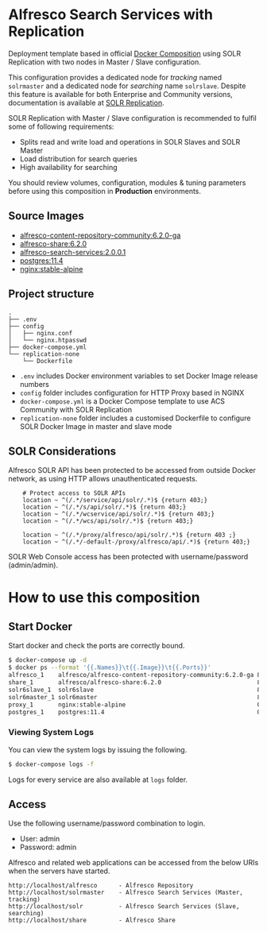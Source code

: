 # Alfresco Search Services with Replication

Deployment template based in official [Docker Composition](https://github.com/Alfresco/acs-community-deployment/tree/master/docker-compose) using SOLR Replication with two nodes in Master / Slave configuration.

This configuration provides a dedicated node for *tracking* named `solrmaster` and a dedicated node for *searching* name `solrslave`. Despite this feature is available for both Enterprise and Community versions, documentation is available at [SOLR Replication](https://docs.alfresco.com/search-enterprise/concepts/solr-replication.html).

SOLR Replication with Master / Slave configuration is recommended to fulfil some of following requirements:

* Splits read and write load and operations in SOLR Slaves and SOLR Master
* Load distribution for search queries
* High availability for searching

You should review volumes, configuration, modules & tuning parameters before using this composition in **Production** environments.

## Source Images

* [alfresco-content-repository-community:6.2.0-ga](https://hub.docker.com/r/alfresco/alfresco-content-repository-community)
* [alfresco-share:6.2.0](https://hub.docker.com/r/alfresco/alfresco-share)
* [alfresco-search-services:2.0.0.1](https://hub.docker.com/r/alfresco/alfresco-search-services)
* [postgres:11.4](https://hub.docker.com/_/postgres)
* [nginx:stable-alpine](https://hub.docker.com/_/nginx)

## Project structure

```
.
├── .env
├── config
│   ├── nginx.conf
│   └── nginx.htpasswd
├── docker-compose.yml
└── replication-none
    └── Dockerfile
```

* `.env` includes Docker environment variables to set Docker Image release numbers
* `config` folder includes configuration for HTTP Proxy based in NGINX
* `docker-compose.yml` is a Docker Compose template to use ACS Community with SOLR Replication
* `replication-none` folder includes a customised Dockerfile to configure SOLR Docker Image in master and slave mode

## SOLR Considerations

Alfresco SOLR API has been protected to be accessed from outside Docker network, as using HTTP allows unauthenticated requests.

```
    # Protect access to SOLR APIs
    location ~ ^(/.*/service/api/solr/.*)$ {return 403;}
    location ~ ^(/.*/s/api/solr/.*)$ {return 403;}
    location ~ ^(/.*/wcservice/api/solr/.*)$ {return 403;}
    location ~ ^(/.*/wcs/api/solr/.*)$ {return 403;}

    location ~ ^(/.*/proxy/alfresco/api/solr/.*)$ {return 403 ;}
    location ~ ^(/.*/-default-/proxy/alfresco/api/.*)$ {return 403;}
```

SOLR Web Console access has been protected with username/password (admin/admin).


# How to use this composition

## Start Docker

Start docker and check the ports are correctly bound.

```bash
$ docker-compose up -d
$ docker ps --format '{{.Names}}\t{{.Image}}\t{{.Ports}}'
alfresco_1    alfresco/alfresco-content-repository-community:6.2.0-ga 8080/tcp
share_1       alfresco/alfresco-share:6.2.0                           8000/tcp, 8080/tcp
solr6slave_1  solr6slave                                              8983/tcp
solr6master_1 solr6master                                             8983/tcp
proxy_1       nginx:stable-alpine                                     0.0.0.0:80->80/tcp
postgres_1    postgres:11.4                                           0.0.0.0:5432->5432/tcp
```

### Viewing System Logs

You can view the system logs by issuing the following.

```bash
$ docker-compose logs -f
```

Logs for every service are also available at `logs` folder.

## Access

Use the following username/password combination to login.

 - User: admin
 - Password: admin

Alfresco and related web applications can be accessed from the below URIs when the servers have started.

```
http://localhost/alfresco      - Alfresco Repository
http://localhost/solrmaster    - Alfresco Search Services (Master, tracking)
http://localhost/solr          - Alfresco Search Services (Slave, searching)
http://localhost/share         - Alfresco Share
```
